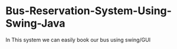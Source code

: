# Bus-Reservation-System-Using-Swing-Java
In This system we can easily book our bus using swing/GUI
